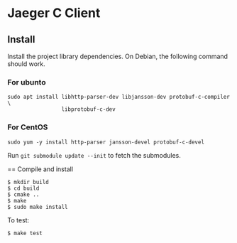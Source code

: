 # Jaeger C Client

## Install

Install the project library dependencies. On Debian, the following command
should work.

### For ubunto
```
sudo apt install libhttp-parser-dev libjansson-dev protobuf-c-compiler \
                 libprotobuf-c-dev
```
### For CentOS
```
sudo yum -y install http-parser jansson-devel protobuf-c-devel
```

Run `git submodule update --init` to fetch the submodules.

== Compile and install
```
$ mkdir build
$ cd build
$ cmake ..
$ make
$ sudo make install
```

To test:

```
$ make test
```
